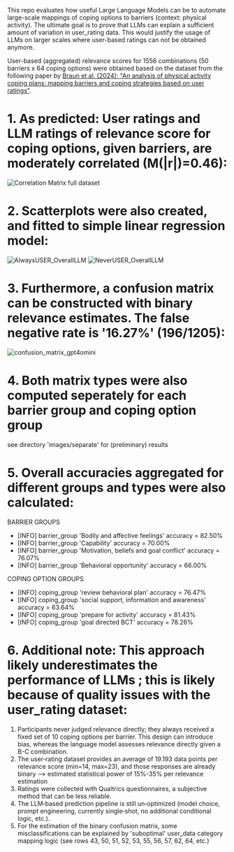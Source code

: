 This repo evaluates how useful Large Language Models can be to automate large-scale mappings of coping options to barriers (context: physical activity). The ultimate goal is to prove that LLMs can explain a sufficient amount of variation in user_rating data. This would justify the usage of LLMs on larger scales where user-based ratings can not be obtained anymore.

User-based (aggregated) relevance scores for 1556 combinations (50 barriers x 64 coping options) were obtained based on the dataset from the following paper by [Braun et al. (2024): "An analysis of physical activity coping plans: mapping barriers and coping strategies based on user ratings"](https://biblio.ugent.be/publication/01JETMFF384JK61N3GAPKG6QGA).

# 1. As predicted: User ratings and LLM ratings of relevance score for coping options, given barriers, are moderately correlated (M(|r|)=0.46):
![Correlation Matrix full dataset](https://github.com/user-attachments/assets/70275761-9a07-4e75-b700-0c9da7fe777a)

# 2. Scatterplots were also created, and fitted to simple linear regression model:
![AlwaysUSER_OverallLLM](https://github.com/user-attachments/assets/faeae849-7053-4569-a2e3-7f384a7b1096)
![NeverUSER_OverallLLM](https://github.com/user-attachments/assets/20d9f7a2-ecd0-4117-86e9-c933ba957cf9)

# 3. Furthermore, a confusion matrix can be constructed with binary relevance estimates. The false negative rate is '16.27%' (196/1205):
![confusion_matrix_gpt4omini](https://github.com/user-attachments/assets/5ff58c82-6201-4a88-b67c-2bbce87eb5d3)

# 4. Both matrix types were also computed seperately for each barrier group and coping option group 
see directory 'images/separate' for (preliminary) results

# 5. Overall accuracies aggregated for different groups and types were also calculated:
  BARRIER GROUPS
  - [INFO] barrier_group 'Bodily and affective feelings' accuracy = 82.50%
  - [INFO] barrier_group 'Capability' accuracy = 70.00%
  - [INFO] barrier_group 'Motivation, beliefs and goal conflict' accuracy = 76.07%
  - [INFO] barrier_group 'Behavioral opportunity' accuracy = 66.00%
  
  COPING OPTION GROUPS
  - [INFO] coping_group 'review behavioral plan' accuracy = 76.47%
  - [INFO] coping_group 'social support, information and awareness' accuracy = 63.64%
  - [INFO] coping_group 'prepare for activity' accuracy = 81.43%
  - [INFO] coping_group 'goal directed BCT' accuracy = 78.26%

# 6. Additional note: This approach likely underestimates the performance of LLMs ; this is likely because of quality issues with the user_rating dataset:
  1. Participants never judged relevance directly; they always received a fixed set of 10 coping options per barrier. This design can introduce bias, whereas the language model assesses relevance directly given a B-C combination.
  2. The user‑rating dataset provides an average of 19.193 data points per relevance score (min=14, max=23), and those responses are already binary --> estimated statistical power of 15%-35% per relevance estimation
  3. Ratings were collected with Qualtrics questionnaires, a subjective method that can be less reliable.
  4. The LLM‑based prediction pipeline is still un‑optimized (model choice, prompt engineering, currently single‑shot, no additional conditional logic, etc.).
  5. For the estimation of the binary confusion matrix, some misclassifications can be explained by 'suboptimal' user_data category mapping logic (see rows 43, 50, 51, 52, 53, 55, 56, 57, 62, 64, etc.) 
